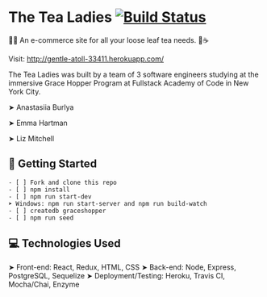 # The Tea Ladies [![Build Status](https://travis-ci.org/The-Tea-Ladies/GraceShopper.svg?branch=master)](https://travis-ci.org/The-Tea-Ladies/GraceShopper)


:tea::leaves: An e-commerce site for all your loose leaf tea needs. :herb::coffee:

Visit: http://gentle-atoll-33411.herokuapp.com/

The Tea Ladies was built by a team of 3 software engineers studying at the immersive Grace Hopper Program at Fullstack Academy of Code in New York City.

➤ Anastasiia Burlya

➤ Emma Hartman

➤ Liz Mitchell

## :closed_lock_with_key: Getting Started
```
- [ ] Fork and clone this repo
- [ ] npm install
- [ ] npm run start-dev
➤ Windows: npm run start-server and npm run build-watch
- [ ] createdb graceshopper
- [ ] npm run seed
```

## :computer: Technologies Used
➤ Front-end: React, Redux, HTML, CSS
➤ Back-end: Node, Express, PostgreSQL, Sequelize
➤ Deployment/Testing: Heroku, Travis CI, Mocha/Chai, Enzyme
